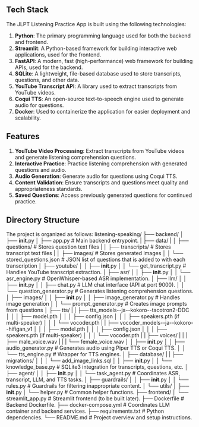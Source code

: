 ## Tech Stack
The JLPT Listening Practice App is built using the following technologies:
1. **Python**: The primary programming language used for both the backend and frontend.
2. **Streamlit**: A Python-based framework for building interactive web applications, used for the frontend.
3. **FastAPI**: A modern, fast (high-performance) web framework for building APIs, used for the backend.
4. **SQLite**: A lightweight, file-based database used to store transcripts, questions, and other data.
5. **YouTube Transcript API**: A library used to extract transcripts from YouTube videos.
6. **Coqui TTS**: An open-source text-to-speech engine used to generate audio for questions.
7. **Docker**: Used to containerize the application for easier deployment and scalability.

## Features
1. **YouTube Video Processing**: Extract transcripts from YouTube videos and generate listening comprehension questions.
2. **Interactive Practice**: Practice listening comprehension with generated questions and audio.
3. **Audio Generation**: Generate audio for questions using Coqui TTS.
4. **Content Validation**: Ensure transcripts and questions meet quality and appropriateness standards.
5. **Saved Questions**: Access previously generated questions for continued practice.

## Directory Structure
The project is organized as follows:
listening-speaking/
├── backend/
│   ├── __init__.py
│   ├── app.py                # Main backend entrypoint.
|   ├── data/
|   │   ├── questions/          # Stores question text files 
|   │   ├── transcripts/        # Stores transcript text files
|   │   ├── images/             # Stores generated images
│   │   └── stored_questions.json  # JSON list of questions that is added to with each transcription
│   ├── youtube/
│   │   ├── __init__.py
│   │   └── get_transcript.py # Handles YouTube transcript extraction.
│   ├── asr/
│   │   ├── __init__.py
│   │   └── asr_engine.py     # OpenWhisper-based ASR implementation.
│   ├── llm/
│   │   ├── __init__.py
│   │   ├── chat.py           # LLM chat interface (API at port 9000).
│   │   └── question_generator.py  # Generates listening comprehension questions.
│   ├── images/
│   │   ├── __init__.py
│   │   ├── image_generator.py    # Handles image generation
│   │   └── prompt_generator.py   # Creates image prompts from questions
│   ├── tts/
|   |   ├── tts_models--ja--kokoro--tacotron2-DDC
│   │   │   ├── model.pth
│   │   │   ├── config.json
│   │   │   ├── speakers.pth (if multi-speaker)
│   │   │   └── vocoder.pth
|   |   ├── vocoder_models--ja--kokoro--hifigan_v1
│   │   │   ├── model.pth
│   │   │   ├── config.json
│   │   │   ├── speakers.pth (if multi-speaker)
│   │   │   └── vocoder.pth
|   |   ├── voices/
|   |   |   ├── male_voice.wav
|   |   |   └── female_voice.wav
│   │   ├── __init__.py
│   │   ├── audio_generator.py   # Generates audio using Piper TTS or Coqui TTS.
│   │   └── tts_engine.py        # Wrapper for TTS engines.
│   ├── database/
|   |   ├── migrations/
│   │   │   └── add_image_links.sql
│   │   ├── __init__.py
│   │   └── knowledge_base.py    # SQLite3 integration for transcripts, questions, etc.
│   ├── agent/
│   │   ├── __init__.py
│   │   └── task_agent.py        # Coordinates ASR, transcript, LLM, and TTS tasks.
│   ├── guardrails/
│   │   ├── __init__.py
│   │   └── rules.py             # Guardrails for filtering inappropriate content.
│   └── utils/
│       ├── __init__.py
│       └── helper.py            # Common helper functions.
├── frontend/
│   └── streamlit_app.py         # Streamlit frontend (to be built later).
├── Dockerfile                   # Backend Dockerfile.
├── docker-compose.yml           # Coordinates LLM container and backend services.
├── requirements.txt             # Python dependencies.
└── README.md                    # Project overview and setup instructions.
